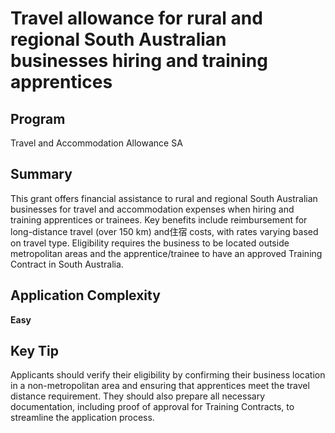 # Travel allowance for rural and regional South Australian businesses hiring and training apprentices
  
## Program
Travel and Accommodation Allowance SA

## Summary
This grant offers financial assistance to rural and regional South Australian businesses for travel and accommodation expenses when hiring and training apprentices or trainees. Key benefits include reimbursement for long-distance travel (over 150 km) and住宿 costs, with rates varying based on travel type. Eligibility requires the business to be located outside metropolitan areas and the apprentice/trainee to have an approved Training Contract in South Australia.

## Application Complexity
**Easy**

## Key Tip
Applicants should verify their eligibility by confirming their business location in a non-metropolitan area and ensuring that apprentices meet the travel distance requirement. They should also prepare all necessary documentation, including proof of approval for Training Contracts, to streamline the application process.
